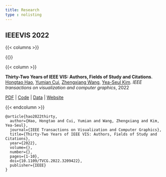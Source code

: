 ```yaml
---
title: Research
type : nolisting
---
```


## IEEEVIS 2022


{{< columns >}}


{{<figure-a src="/media/research/32vis-author-network.png" link="https://32vis.hongtaoh.com/" >}}

{{< column >}}

**Thirty-Two Years of IEEE VIS: Authors, Fields of Study and Citations**. [Hongtao Hao](/), [Yumian Cui](https://yumian-cui.github.io/), [Zhengxiang Wang](https://jaaack-wang.eu.org/), [Yea-Seul Kim](https://pages.cs.wisc.edu/~yeaseulkim/). *IEEE transactions on visualization and computer graphics*, 2022

[PDF](https://arxiv.org/pdf/2208.03772.pdf) | [Code](https://github.com/hongtaoh/32vis) | [Data](https://osf.io/zkvjm/) | [Website](https://32vis.hongtaoh.com/)

{{< endcolumn >}}

```
@article{hao2022thirty,
  author={Hao, Hongtao and Cui, Yumian and Wang, Zhengxiang and Kim, Yea-Seul},
  journal={IEEE Transactions on Visualization and Computer Graphics}, 
  title={Thirty-Two Years of IEEE VIS: Authors, Fields of Study and Citations}, 
  year={2022},
  volume={},
  number={},
  pages={1-10},
  doi={10.1109/TVCG.2022.3209422},
  publisher={IEEE}
}
```
